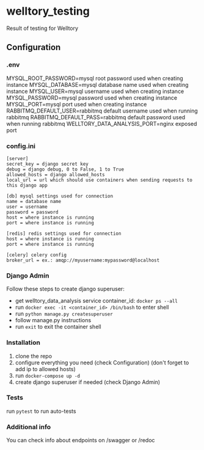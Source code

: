 # welltory_testing  
Result of testing for Welltory   
## Configuration  
### .env  
MYSQL_ROOT_PASSWORD=mysql root password used when creating instance
MYSQL_DATABASE=mysql database name used when creating instance
MYSQL_USER=mysql username used when creating instance
MYSQL_PASSWORD=mysql password used when creating instance
MYSQL_PORT=mysql port used when creating instance
RABBITMQ_DEFAULT_USER=rabbitmq default username used when running rabbitmq
RABBITMQ_DEFAULT_PASS=rabbitmq default password used when running rabbitmq
WELLTORY_DATA_ANALYSIS_PORT=nginx exposed port
### config.ini
```
[server]
secret_key = django secret key
debug = django debug, 0 to False, 1 to True 
allowed_hosts = django allowed_hosts
local_url = url which should use containers when sending requests to this django app

[db] mysql settings used for connection
name = database name
user = username
password = password
host = where instance is running
port = where instance is running

[redis] redis settings used for connection
host = where instance is running
port = where instance is running

[celery] celery config
broker_url = ex.: amqp://myusername:mypassword@localhost
```
### Django Admin
Follow these steps to create django superuser:  
- get welltory_data_analysis service container_id: `docker ps --all`  
- run `docker exec -it <container_id> /bin/bash` to enter shell  
- run `python manage.py createsuperuser`  
- follow manage.py instructions  
- run `exit` to exit the container shell  
### Installation  
1. clone the repo  
2. configure everything you need (check Configuration) (don't forget to add ip to allowed hosts)  
3. run `docker-compose up -d`  
4. create django superuser if needed (check Django Admin) 
### Tests
run `pytest` to run auto-tests 
### Additional info
You can check info about endpoints on /swagger or /redoc  
